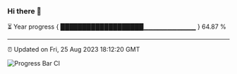 ### Hi there 👋

⏳ Year progress { ███████████████████▁▁▁▁▁▁▁▁▁▁▁ } 64.87 %

---

⏰ Updated on Fri, 25 Aug 2023 18:12:20 GMT

![Progress Bar CI](https://github.com/liununu/liununu/workflows/Progress%20Bar%20CI/badge.svg)

